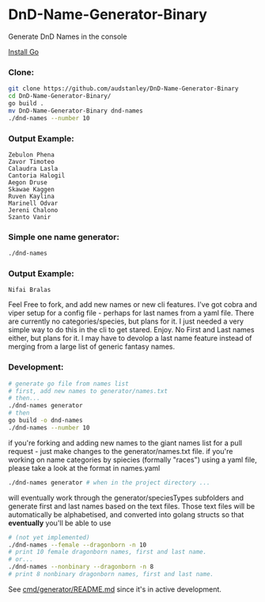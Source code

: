 # DnD-Name-Generator-Binary
Generate DnD Names in the console

[Install Go](https://go.dev/doc/install)

### Clone:
```bash
git clone https://github.com/audstanley/DnD-Name-Generator-Binary
cd DnD-Name-Generator-Binary/
go build .
mv DnD-Name-Generator-Binary dnd-names
./dnd-names --number 10
```

### Output Example:
```
Zebulon Phena
Zavor Timoteo
Calaudra Lasla
Cantoria Halogil
Aegon Druse
Skawae Kaggen
Ruven Kaylina
Marinell Odvar
Jereni Chalono
Szanto Vanir
```

### Simple one name generator:

```bash
./dnd-names
```

### Output Example:
```
Nifai Bralas
```

Feel Free to fork, and add new names or new cli features. I've got cobra and viper setup for a config file - perhaps for last names from a yaml file. There are currently no categories/species, but plans for it. I just needed a very simple way to do this in the cli to get stared. Enjoy. No First and Last names either, but plans for it. I may have to devolop a last name feature instead of merging from a large list of generic fantasy names.

### Development:
```bash
# generate go file from names list
# first, add new names to generator/names.txt
# then...
./dnd-names generator
# then
go build -o dnd-names
./dnd-names --number 10
```

if you're forking and adding new names to the giant names list for a pull request - just make changes to the generator/names.txt file.
if you're working on name categories by spiecies (formally "races") using a yaml file, please take a look at the format in names.yaml

```bash
./dnd-names generator # when in the project directory ...
```

will eventually work through the generator/speciesTypes subfolders and generate first and last names based on the text files.
Those text files will be automatically be alphabetised, and converted into golang structs so that **eventually** you'll be able to use

```bash
# (not yet implemented)
./dnd-names --female --dragonborn -n 10
# print 10 female dragonborn names, first and last name.
# or...
./dnd-names --nonbinary --dragonborn -n 8
# print 8 nonbinary dragonborn names, first and last name.

```

See [cmd/generator/README.md](https://github.com/audstanley/DnD-Name-Generator-Binary/tree/main/cmd/generator) since it's in active development.
